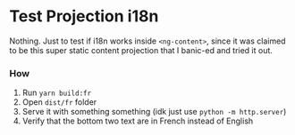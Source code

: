 # Test Projection i18n

Nothing. Just to test if i18n works inside `<ng-content>`, since it was claimed
to be this super static content projection that I banic-ed and tried it out.

### How

1. Run `yarn build:fr`
2. Open `dist/fr` folder
3. Serve it with something something (idk just use `python -m http.server`)
4. Verify that the bottom two text are in French instead of English
